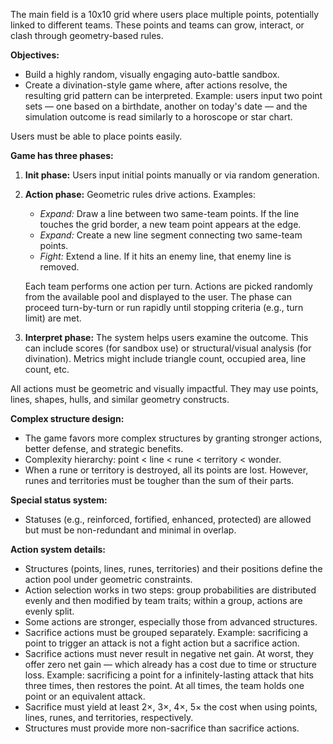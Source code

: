 The main field is a 10x10 grid where users place multiple points, potentially linked to different teams. These points and teams can grow, interact, or clash through geometry-based rules.

**Objectives:**

* Build a highly random, visually engaging auto-battle sandbox.
* Create a divination-style game where, after actions resolve, the resulting grid pattern can be interpreted. Example: users input two point sets — one based on a birthdate, another on today's date — and the simulation outcome is read similarly to a horoscope or star chart.

Users must be able to place points easily.

**Game has three phases:**

1. **Init phase:**
   Users input initial points manually or via random generation.

2. **Action phase:**
   Geometric rules drive actions. Examples:

   * *Expand:* Draw a line between two same-team points. If the line touches the grid border, a new team point appears at the edge.
   * *Expand:* Create a new line segment connecting two same-team points.
   * *Fight:* Extend a line. If it hits an enemy line, that enemy line is removed.

   Each team performs one action per turn. Actions are picked randomly from the available pool and displayed to the user. The phase can proceed turn-by-turn or run rapidly until stopping criteria (e.g., turn limit) are met.

3. **Interpret phase:**
   The system helps users examine the outcome. This can include scores (for sandbox use) or structural/visual analysis (for divination). Metrics might include triangle count, occupied area, line count, etc.

All actions must be geometric and visually impactful. They may use points, lines, shapes, hulls, and similar geometry constructs.

**Complex structure design:**

* The game favors more complex structures by granting stronger actions, better defense, and strategic benefits.
* Complexity hierarchy: point < line < rune < territory < wonder.
* When a rune or territory is destroyed, all its points are lost. However, runes and territories must be tougher than the sum of their parts.

**Special status system:**

* Statuses (e.g., reinforced, fortified, enhanced, protected) are allowed but must be non-redundant and minimal in overlap.

**Action system details:**

* Structures (points, lines, runes, territories) and their positions define the action pool under geometric constraints.
* Action selection works in two steps: group probabilities are distributed evenly and then modified by team traits; within a group, actions are evenly split.
* Some actions are stronger, especially those from advanced structures.
* Sacrifice actions must be grouped separately. Example: sacrificing a point to trigger an attack is not a fight action but a sacrifice action.
* Sacrifice actions must never result in negative net gain. At worst, they offer zero net gain — which already has a cost due to time or structure loss.
  Example: sacrificing a point for a infinitely-lasting attack that hits three times, then restores the point. At all times, the team holds one point or an equivalent attack.
* Sacrifice must yield at least 2×, 3×, 4×, 5× the cost when using points, lines, runes, and territories, respectively.
* Structures must provide more non-sacrifice than sacrifice actions.

